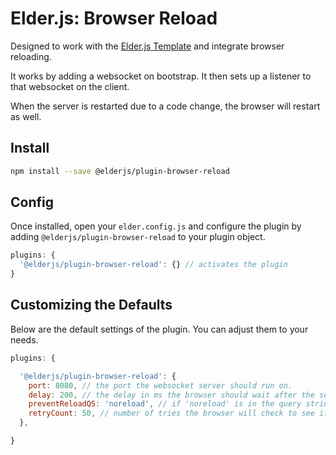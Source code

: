 # Elder.js: Browser Reload

Designed to work with the [Elder.js Template](https://github.com/Elderjs/template/) and integrate browser reloading.

It works by adding a websocket on bootstrap. It then sets up a listener to that websocket on the client.

When the server is restarted due to a code change, the browser will restart as well.

## Install

```bash
npm install --save @elderjs/plugin-browser-reload
```

## Config

Once installed, open your `elder.config.js` and configure the plugin by adding `@elderjs/plugin-browser-reload` to your plugin object.

```javascript
plugins: {
  '@elderjs/plugin-browser-reload': {} // activates the plugin
}
```

## Customizing the Defaults

Below are the default settings of the plugin. You can adjust them to your needs.

```javascript
plugins: {

  '@elderjs/plugin-browser-reload': {
    port: 8080, // the port the websocket server should run on.
    delay: 200, // the delay in ms the browser should wait after the server disappears.
    preventReloadQS: 'noreload', // if 'noreload' is in the query string it won't reload that page. Good for CSS editing in the browser.
    retryCount: 50, // number of tries the browser will check to see if the server is up before giving up.
  },

}
```
